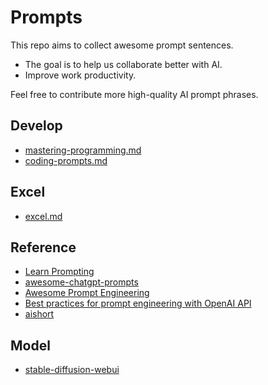 # Prompts

This repo aims to collect awesome prompt sentences.


* The goal is to help us collaborate better with AI.
* Improve work productivity.


Feel free to contribute more high-quality AI prompt phrases.


## Develop
 
 * [mastering-programming.md](./prompts/mastering-programming.md)
 * [coding-prompts.md](./prompts/coding-prompts.md)

## Excel

 * [excel.md](./prompts/excel.md)



## Reference

* [Learn Prompting](https://learnprompting.org/zh-Hans/docs/intro)
* [awesome-chatgpt-prompts](https://github.com/f/awesome-chatgpt-prompts)
* [Awesome Prompt Engineering](https://github.com/promptslab/Awesome-Prompt-Engineering#books)
* [Best practices for prompt engineering with OpenAI API](https://help.openai.com/en/articles/6654000-best-practices-for-prompt-engineering-with-openai-api)
* [aishort](https://www.aishort.top/)

## Model
* [stable-diffusion-webui](https://github.com/AUTOMATIC1111/stable-diffusion-webui)
